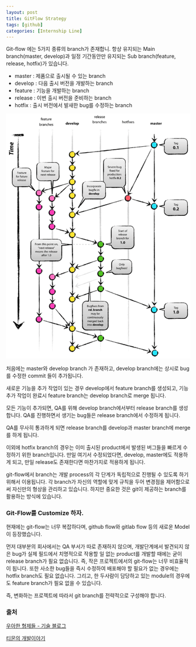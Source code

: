 ```yaml
---
layout: post
title: GitFlow Strategy
tags: [github]
categories: [Internship Line]
---
```


Git-flow 에는 5가지 종류의 branch가 존재합니. 항상 유지되는 Main branch(master, develop)과 일정 기간동안만 유지되는 Sub branch(feature, release, hotfix)가 있습니다.

* master : 제품으로 출시될 수 있는 branch
* develop : 다음 출시 버전을 개발하는 branch
* feature : 기능을 개발하는 branch
* release : 이번 출시 버전을 준비하는 branch
* hotfix : 출시 버전에서 발새한 bug를 수정하는 branch

![git-flow_overall](../../images\posts\git-flow_overall_graph.png)

처음에는 master와 develop branch 가 존재하고, develop branch에는 상시로 bug를 수정한 commit 들이 추가됩니다. 

새로운 기능을 추가 작업이 있는 경우 develop에서 feature branch를 생성되고, 기능 추가 작업이 완료시 feature branch는 develop branch로 merge 됩니다.

모든 기능이 추가되면, QA를 위해 develop branch에서부터 release branch를 생성합니다. QA를 진행하면서 생기는 bug들은 release branch에서 수정하게 됩니다.

QA를 무사히 통과하게 되면 release branch를 develop과 master branch에 merge를 하게 됩니다.

이외에 hotfix branch의 경우는 이미 출시된 product에서 발생된 버그들을 빠르게 수정하기 위한 branch입니다. 만일 여기서 수정되었다면, develop, master에도 적용하게 되고, 만일 release도 존재한다면 마찬가지로 적용하게 됩니다.

git-flow에서 branch는 개발 process의 각 단계가 독립적으로 진행될 수 있도록 하기 위해서 이용됩니다. 각 branch가 자신의 역할에 맞게 규칙을 두어 변경점을 제어함으로써 자신만의 형상을 관리하고 있습니다. 하지만 중요한 것은 git이 제공하는 branch를 활용하는 방식에 있습니다.

### Git-Flow를 Customize 하자.

현재에는 git-flow는 너무 복잡하다며, github flow와 gitlab flow 등의 새로운 Model이 등장했습니다.

먼저 대부분의 회사에서는 QA 부서가 따로 존재하지 않으며, 개발단계에서 발견되지 않은 bug가 실제 필드에서 치명적으로 작용할 일 없는 product를 개발할 때에는 굳이 release branch가 필요 없습니다. 즉, 작은 프로젝트에서의 git-flow는 너무 비효율적이 됩니다. 또한 사소한 bug들을 즉시 수정하여 배포해야 할 필요가 없는 경우에는 hotfix branch도 필요 없습니다. 그리고, 한 두사람이 담당하고 있는 module의 경우에도 feature branch가 필요 없을 수 있습니다.

즉, 변화하는 프로젝트에 따라서 git branch를 전략적으로 구성해야 합니다.



### 출처 

[우아한 형제들 - 기술 블로그](http://woowabros.github.io/experience/2017/10/30/baemin-mobile-git-branch-strategy.html)

[티몬의 개발이야기](https://tmondev.blog.me/220763012361)

